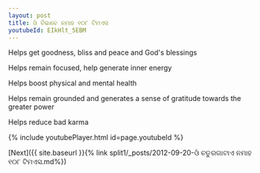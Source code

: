 ```yaml
---
layout: post
title: ଓଁ ବିଭାବେ ନମାହ ୧୦୮ ଟିମଏସ
youtubeId: EIkHlt_5EBM
---
```

 
 
Helps get goodness, bliss and peace and God's blessings
 
Helps remain focused, help generate inner energy 
 
Helps boost physical and mental health 
 
Helps remain grounded and generates a sense of gratitude towards the greater power 
 
Helps reduce bad karma
 
 
 
 


{% include youtubePlayer.html id=page.youtubeId %}
 
[Next]({{ site.baseurl }}{% link  split1/_posts/2012-09-20-ଓଁ ଚତୁରଗାଟାଏ ନମାହ ୧୦୮ ଟିମଏସ.md%})
 
